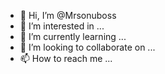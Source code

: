 - 👋 Hi, I’m @Mrsonuboss
- 👀 I’m interested in ...
- 🌱 I’m currently learning ...
- 💞️ I’m looking to collaborate on ...
- 📫 How to reach me ...

<!---
Mrsonuboss/Mrsonuboss is a ✨ special ✨ repository because its `README.md` (this file) appears on your GitHub profile.
You can click the Preview link to take a look at your changes.
--->
